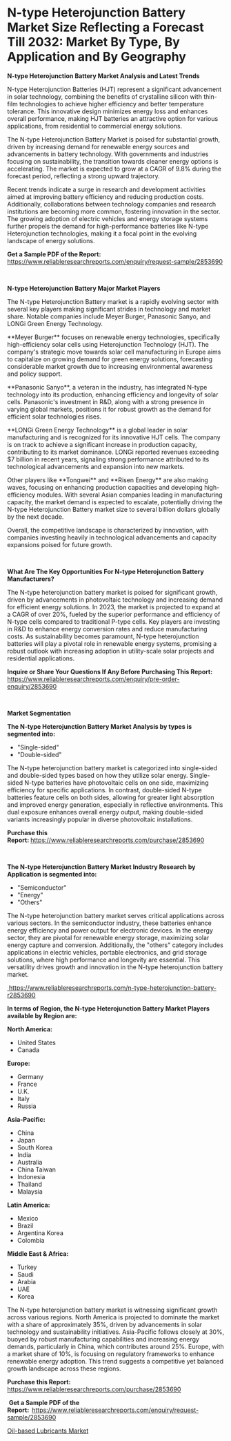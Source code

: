 <p><h1>N-type Heterojunction Battery Market Size Reflecting a Forecast Till 2032: Market By Type, By Application and By Geography</h1></p><p><strong>N-type Heterojunction Battery Market Analysis and Latest Trends</strong></p>
<p><p>N-type Heterojunction Batteries (HJT) represent a significant advancement in solar technology, combining the benefits of crystalline silicon with thin-film technologies to achieve higher efficiency and better temperature tolerance. This innovative design minimizes energy loss and enhances overall performance, making HJT batteries an attractive option for various applications, from residential to commercial energy solutions.</p><p>The N-type Heterojunction Battery Market is poised for substantial growth, driven by increasing demand for renewable energy sources and advancements in battery technology. With governments and industries focusing on sustainability, the transition towards cleaner energy options is accelerating. The market is expected to grow at a CAGR of 9.8% during the forecast period, reflecting a strong upward trajectory.</p><p>Recent trends indicate a surge in research and development activities aimed at improving battery efficiency and reducing production costs. Additionally, collaborations between technology companies and research institutions are becoming more common, fostering innovation in the sector. The growing adoption of electric vehicles and energy storage systems further propels the demand for high-performance batteries like N-type Heterojunction technologies, making it a focal point in the evolving landscape of energy solutions.</p></p>
<p><strong>Get a Sample PDF of the Report:&nbsp;</strong> <a href="https://www.reliableresearchreports.com/enquiry/request-sample/2853690?utm_campaign=3358&utm_medium=2&utm_source=Github&utm_content=ia&utm_term=12032025&utm_id=n-type-heterojunction-battery">https://www.reliableresearchreports.com/enquiry/request-sample/2853690</a></p>
<p>&nbsp;</p>
<p><strong>N-type Heterojunction Battery Major Market Players</strong></p>
<p><p>The N-type Heterojunction Battery market is a rapidly evolving sector with several key players making significant strides in technology and market share. Notable companies include Meyer Burger, Panasonic Sanyo, and LONGi Green Energy Technology.</p><p>**Meyer Burger** focuses on renewable energy technologies, specifically high-efficiency solar cells using Heterojunction Technology (HJT). The company's strategic move towards solar cell manufacturing in Europe aims to capitalize on growing demand for green energy solutions, forecasting considerable market growth due to increasing environmental awareness and policy support.</p><p>**Panasonic Sanyo**, a veteran in the industry, has integrated N-type technology into its production, enhancing efficiency and longevity of solar cells. Panasonic's investment in R&D, along with a strong presence in varying global markets, positions it for robust growth as the demand for efficient solar technologies rises.</p><p>**LONGi Green Energy Technology** is a global leader in solar manufacturing and is recognized for its innovative HJT cells. The company is on track to achieve a significant increase in production capacity, contributing to its market dominance. LONGi reported revenues exceeding $7 billion in recent years, signaling strong performance attributed to its technological advancements and expansion into new markets.</p><p>Other players like **Tongwei** and **Risen Energy** are also making waves, focusing on enhancing production capacities and developing high-efficiency modules. With several Asian companies leading in manufacturing capacity, the market demand is expected to escalate, potentially driving the N-type Heterojunction Battery market size to several billion dollars globally by the next decade.</p><p>Overall, the competitive landscape is characterized by innovation, with companies investing heavily in technological advancements and capacity expansions poised for future growth.</p></p>
<p>&nbsp;</p>
<p><strong>What Are The Key Opportunities For N-type Heterojunction Battery Manufacturers?</strong></p>
<p><p>The N-type heterojunction battery market is poised for significant growth, driven by advancements in photovoltaic technology and increasing demand for efficient energy solutions. In 2023, the market is projected to expand at a CAGR of over 20%, fueled by the superior performance and efficiency of N-type cells compared to traditional P-type cells. Key players are investing in R&D to enhance energy conversion rates and reduce manufacturing costs. As sustainability becomes paramount, N-type heterojunction batteries will play a pivotal role in renewable energy systems, promising a robust outlook with increasing adoption in utility-scale solar projects and residential applications.</p></p>
<p><strong>Inquire or Share Your Questions If Any Before Purchasing This Report:</strong> <a href="https://www.reliableresearchreports.com/enquiry/pre-order-enquiry/2853690?utm_campaign=3358&utm_medium=2&utm_source=Github&utm_content=ia&utm_term=12032025&utm_id=n-type-heterojunction-battery">https://www.reliableresearchreports.com/enquiry/pre-order-enquiry/2853690</a></p>
<p>&nbsp;</p>
<p><strong>Market Segmentation</strong></p>
<p><strong>The N-type Heterojunction Battery Market Analysis by types is segmented into:</strong></p>
<p><ul><li>"Single-sided"</li><li>"Double-sided"</li></ul></p>
<p><p>The N-type heterojunction battery market is categorized into single-sided and double-sided types based on how they utilize solar energy. Single-sided N-type batteries have photovoltaic cells on one side, maximizing efficiency for specific applications. In contrast, double-sided N-type batteries feature cells on both sides, allowing for greater light absorption and improved energy generation, especially in reflective environments. This dual exposure enhances overall energy output, making double-sided variants increasingly popular in diverse photovoltaic installations.</p></p>
<p><strong>Purchase this Report:&nbsp;</strong><a href="https://www.reliableresearchreports.com/purchase/2853690?utm_campaign=3358&utm_medium=2&utm_source=Github&utm_content=ia&utm_term=12032025&utm_id=n-type-heterojunction-battery">https://www.reliableresearchreports.com/purchase/2853690</a></p>
<p>&nbsp;</p>
<p><strong>The N-type Heterojunction Battery Market Industry Research by Application is segmented into:</strong></p>
<p><ul><li>"Semiconductor"</li><li>"Energy"</li><li>"Others"</li></ul></p>
<p><p>The N-type heterojunction battery market serves critical applications across various sectors. In the semiconductor industry, these batteries enhance energy efficiency and power output for electronic devices. In the energy sector, they are pivotal for renewable energy storage, maximizing solar energy capture and conversion. Additionally, the "others" category includes applications in electric vehicles, portable electronics, and grid storage solutions, where high performance and longevity are essential. This versatility drives growth and innovation in the N-type heterojunction battery market.</p></p>
<p><a href="https://www.reliableresearchreports.com/n-type-heterojunction-battery-r2853690?utm_campaign=3358&utm_medium=2&utm_source=Github&utm_content=ia&utm_term=12032025&utm_id=n-type-heterojunction-battery">&nbsp;https://www.reliableresearchreports.com/n-type-heterojunction-battery-r2853690</a></p>
<p><strong>In terms of Region, the N-type Heterojunction Battery Market Players available by Region are:</strong></p>
<p>
    <p> <strong> North America: </strong>
        <ul>
            <li>United States</li>
            <li>Canada</li>
        </ul>
        </p> 
    <p> <strong> Europe: </strong>
        <ul>
            <li>Germany</li>
            <li>France</li>
            <li>U.K.</li>
            <li>Italy</li>
            <li>Russia</li>
        </ul>
        </p> 
    <p> <strong> Asia-Pacific: </strong>
        <ul>
            <li>China</li>
            <li>Japan</li>
            <li>South Korea</li>
            <li>India</li>
            <li>Australia</li>
            <li>China Taiwan</li>
            <li>Indonesia</li>
            <li>Thailand</li>
            <li>Malaysia</li>
        </ul>
        </p> 
    <p> <strong> Latin America: </strong>
        <ul>
            <li>Mexico</li>
            <li>Brazil</li>
            <li>Argentina Korea</li>
            <li>Colombia</li>
        </ul>
        </p> 
    <p> <strong> Middle East & Africa: </strong>
        <ul>
            <li>Turkey</li>
            <li>Saudi</li>
            <li>Arabia</li>
            <li>UAE</li>
            <li>Korea</li>
        </ul>
    </p>
    </p>
<p><p>The N-type heterojunction battery market is witnessing significant growth across various regions. North America is projected to dominate the market with a share of approximately 35%, driven by advancements in solar technology and sustainability initiatives. Asia-Pacific follows closely at 30%, buoyed by robust manufacturing capabilities and increasing energy demands, particularly in China, which contributes around 25%. Europe, with a market share of 10%, is focusing on regulatory frameworks to enhance renewable energy adoption. This trend suggests a competitive yet balanced growth landscape across these regions.</p></p>
<p><strong>Purchase this Report: </strong><a href="https://www.reliableresearchreports.com/purchase/2853690?utm_campaign=3358&utm_medium=2&utm_source=Github&utm_content=ia&utm_term=12032025&utm_id=n-type-heterojunction-battery">https://www.reliableresearchreports.com/purchase/2853690</a></p>
<p>&nbsp;<strong>Get a Sample PDF of the Report:&nbsp;&nbsp;</strong><a href="https://www.reliableresearchreports.com/enquiry/request-sample/2853690?utm_campaign=3358&utm_medium=2&utm_source=Github&utm_content=ia&utm_term=12032025&utm_id=n-type-heterojunction-battery">https://www.reliableresearchreports.com/enquiry/request-sample/2853690</a></p>
<p><strong></strong></p>
<p><p><a href="https://github.com/elvutedipela/Market-Research-Report-List-1/blob/main/oil-based-lubricants-market.md?utm_campaign=3358&utm_medium=2&utm_source=Github&utm_content=ia&utm_term=12032025&utm_id=n-type-heterojunction-battery">Oil-based Lubricants Market</a></p></p>